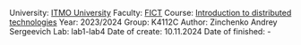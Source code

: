 University: [ITMO University](https://itmo.ru/ru/)
Faculty: [FICT](https://fict.itmo.ru)
Course: [Introduction to distributed technologies](https://github.com/itmo-ict-faculty/introduction-to-distributed-technologies)
Year: 2023/2024
Group: K4112C
Author: Zinchenko Andrey Sergeevich
Lab: lab1-lab4
Date of create: 10.11.2024
Date of finished: -
